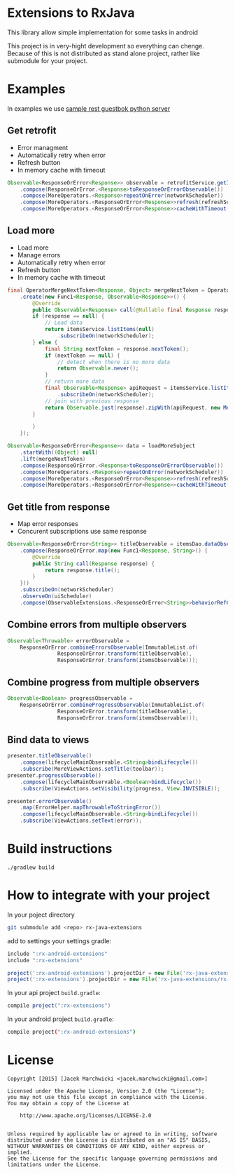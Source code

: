 # Extensions to RxJava
This library allow simple implementation for some tasks in android

This project is in very-hight development so everything can chenge. Because of this is not distributed as stand alone project, rather like submodule for your project.

# Examples

In examples we use [sample rest guestbok python server](python-server/README.md)

## Get retrofit

* Error managment
* Automatically retry when error
* Refresh button
* In memory cache with timeout

```java
Observable<ResponseOrError<Response>> observable = retrofitService.getItem(id)
	.compose(ResponseOrError.<Response>toResponseOrErrorObservable())
	.compose(MoreOperators.<Response>repeatOnError(networkScheduler))
	.compose(MoreOperators.<ResponseOrError<Response>>refresh(refreshSubject))
	.compose(MoreOperators.<ResponseOrError<Response>>cacheWithTimeout(networkScheduler));
```

## Load more

* Load more
* Manage errors
* Automatically retry when error
* Refresh button
* In memory cache with timeout

```java
final OperatorMergeNextToken<Response, Object> mergeNextToken = OperatorMergeNextToken
	.create(new Func1<Response, Observable<Response>>() {
		@Override
		public Observable<Response> call(@Nullable final Response response) {
		if (response == null) {
			// Load data
			return itemsService.listItems(null)
				.subscribeOn(networkScheduler);
		} else {
			final String nextToken = response.nextToken();
			if (nextToken == null) {
				// detect when there is no more data
				return Observable.never();
			}
			// return more data
			final Observable<Response> apiRequest = itemsService.listItems(nextToken)
				.subscribeOn(networkScheduler);
			// join with previous response
			return Observable.just(response).zipWith(apiRequest, new MergeTwoResponses());
		}

		}
	});

Observable<ResponseOrError<Response>> data = loadMoreSubject
	.startWith((Object) null)
	.lift(mergeNextToken)
	.compose(ResponseOrError.<Response>toResponseOrErrorObservable())
	.compose(MoreOperators.<Response>repeatOnError(networkScheduler))
	.compose(MoreOperators.<ResponseOrError<Response>>refresh(refreshSubject))
	.compose(MoreOperators.<ResponseOrError<Response>>cacheWithTimeout(networkScheduler));
```

## Get title from response

* Map error responses
* Concurent subscriptions use same response

```java
Observable<ResponseOrError<String>> titleObservable = itemsDao.dataObservable()
	.compose(ResponseOrError.map(new Func1<Response, String>() {
		@Override
		public String call(Response response) {
			return response.title();
		}
	}))
	.subscribeOn(networkScheduler)
	.observeOn(uiScheduler)
	.compose(ObservableExtensions.<ResponseOrError<String>>behaviorRefCount());
```

## Combine errors from multiple observers

```java
Observable<Throwable> errorObservable = 
	ResponseOrError.combineErrorsObservable(ImmutableList.of(
                ResponseOrError.transform(titleObservable),
                ResponseOrError.transform(itemsObservable)));
```

## Combine progress from multiple observers

```java
Observable<Boolean> progressObservable = 
	ResponseOrError.combineProgressObservable(ImmutableList.of(
                ResponseOrError.transform(titleObservable),
                ResponseOrError.transform(itemsObservable)));
```


## Bind data to views

```java
presenter.titleObservable()
	.compose(lifecycleMainObservable.<String>bindLifecycle())
	.subscribe(MoreViewActions.setTitle(toolbar));
presenter.progressObservable()
	.compose(lifecycleMainObservable.<Boolean>bindLifecycle())
	.subscribe(ViewActions.setVisibility(progress, View.INVISIBLE));

presenter.errorObservable()
	.map(ErrorHelper.mapThrowableToStringError())
	.compose(lifecycleMainObservable.<String>bindLifecycle())
	.subscribe(ViewActions.setText(error));
```

# Build instructions

	./gradlew build

# How to integrate with your project
In your poject directory

```bash
git submodule add <repo> rx-java-extensions
```

add to settings your settings gradle:

```groovy
include ":rx-android-extensions"
include ":rx-extensions"

project(':rx-android-extensions').projectDir = new File('rx-java-extensions/rx-android-extensions')
project(':rx-extensions').projectDir = new File('rx-java-extensions/rx-extensions')
```

In your api project `build.gradle`:

```groovy
compile project(":rx-extensions")
```

In your android project `build.gradle`:

```bash
compile project(":rx-android-extensions")
```

# License

    Copyright [2015] [Jacek Marchwicki <jacek.marchwicki@gmail.com>]
    
    Licensed under the Apache License, Version 2.0 (the "License");
    you may not use this file except in compliance with the License.
    You may obtain a copy of the License at
    
    	http://www.apache.org/licenses/LICENSE-2.0
        
    
    Unless required by applicable law or agreed to in writing, software
    distributed under the License is distributed on an "AS IS" BASIS,
    WITHOUT WARRANTIES OR CONDITIONS OF ANY KIND, either express or implied.
    See the License for the specific language governing permissions and
    limitations under the License.
